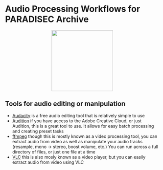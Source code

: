 # Audio Processing Workflows for PARADISEC Archive


<p align="center">
  <img height="200" src="images/rev-rev-vox.gif">
</p>

## Tools for audio editing or manipulation

* [Audacity](https://www.audacityteam.org/download/) is a free audio editing tool that is relatively simple to use
* [Audition](https://www.adobe.com/au/products/audition.html) if you have access to the Adobe Creative Cloud, or just Audition, this is a great tool to use. It allows for easy batch processing and creating preset tasks
* [ffmpeg](http://ffmpeg.org/) though this is mostly known as a video processing tool, you can extract audio from video as well as manipulate your audio tracks (resample, mono -> stereo, boost volume, etc.) You can run across a full directory of files, or just one file at a time
* [VLC](https://www.videolan.org/) this is also mosly known as a video player, but you can easily extract audio from video using VLC
